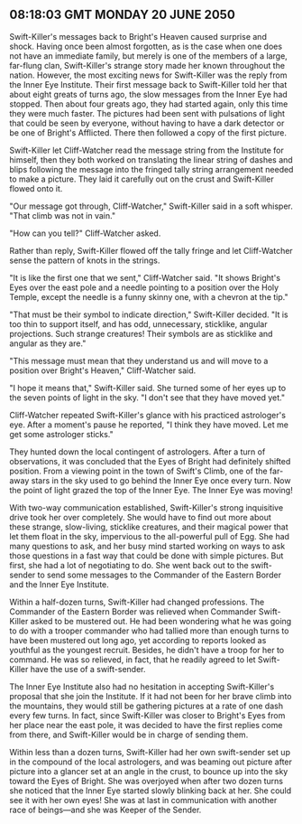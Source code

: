 ## 08:18:03 GMT MONDAY 20 JUNE 2050
Swift-Killer's messages back to Bright's Heaven caused surprise and shock. Having once been almost forgotten, as is the case when one does not have an immediate family, but merely is one of the members of a large, far-flung clan, Swift-Killer's strange story made her known throughout the nation. However, the most exciting news for Swift-Killer was the reply from the Inner Eye Institute. Their first message back to Swift-Killer told her that about eight greats of turns ago, the slow messages from the Inner Eye had stopped. Then about four greats ago, they had started again, only this time they were much faster. The pictures had been sent with pulsations of light that could be seen by everyone, without having to have a dark detector or be one of Bright's Afflicted. There then followed a copy of the first picture.

Swift-Killer let Cliff-Watcher read the message string from the Institute for himself, then they both worked on translating the linear string of dashes and blips following the message into the fringed tally string arrangement needed to make a picture. They laid it carefully out on the crust and Swift-Killer flowed onto it.

"Our message got through, Cliff-Watcher," Swift-Killer said in a soft whisper. "That climb was not in vain."

"How can you tell?" Cliff-Watcher asked.

Rather than reply, Swift-Killer flowed off the tally fringe and let Cliff-Watcher sense the pattern of knots in the strings.

"It is like the first one that we sent," Cliff-Watcher said. "It shows Bright's Eyes over the east pole and a needle pointing to a position over the Holy Temple, except the needle is a funny skinny one, with a chevron at the tip."

"That must be their symbol to indicate direction," Swift-Killer decided. "It is too thin to support itself, and has odd, unnecessary, sticklike, angular projections. Such strange creatures! Their symbols are as sticklike and angular as they are."

"This message must mean that they understand us and will move to a position over Bright's Heaven," Cliff-Watcher said.

"I hope it means that," Swift-Killer said. She turned some of her eyes up to the seven points of light in the sky. "I don't see that they have moved yet."

Cliff-Watcher repeated Swift-Killer's glance with his practiced astrologer's eye. After a moment's pause he reported, "I think they have moved. Let me get some astrologer sticks."

They hunted down the local contingent of astrologers. After a turn of observations, it was concluded that the Eyes of Bright had definitely shifted position. From a viewing point in the town of Swift's Climb, one of the far-away stars in the sky used to go behind the Inner Eye once every turn. Now the point of light grazed the top of the Inner Eye. The Inner Eye was moving!

With two-way communication established, Swift-Killer's strong inquisitive drive took her over completely. She would have to find out more about these strange, slow-living, sticklike creatures, and their magical power that let them float in the sky, impervious to the all-powerful pull of Egg. She had many questions to ask, and her busy mind started working on ways to ask those questions in a fast way that could be done with simple pictures. But first, she had a lot of negotiating to do. She went back out to the swift-sender to send some messages to the Commander of the Eastern Border and the Inner Eye Institute.

Within a half-dozen turns, Swift-Killer had changed professions. The Commander of the Eastern Border was relieved when Commander Swift-Killer asked to be mustered out. He had been wondering what he was going to do with a trooper commander who had tallied more than enough turns to have been mustered out long ago, yet according to reports looked as youthful as the youngest recruit. Besides, he didn't have a troop for her to command. He was so relieved, in fact, that he readily agreed to let Swift-Killer have the use of a swift-sender.

The Inner Eye Institute also had no hesitation in accepting Swift-Killer's proposal that she join the Institute. If it had not been for her brave climb into the mountains, they would still be gathering pictures at a rate of one dash every few turns. In fact, since Swift-Killer was closer to Bright's Eyes from her place near the east pole, it was decided to have the first replies come from there, and Swift-Killer would be in charge of sending them.

Within less than a dozen turns, Swift-Killer had her own swift-sender set up in the compound of the local astrologers, and was beaming out picture after picture into a glancer set at an angle in the crust, to bounce up into the sky toward the Eyes of Bright. She was overjoyed when after two dozen turns she noticed that the Inner Eye started slowly blinking back at her. She could see it with her own eyes! She was at last in communication with another race of beings&mdash;and she was Keeper of the Sender.